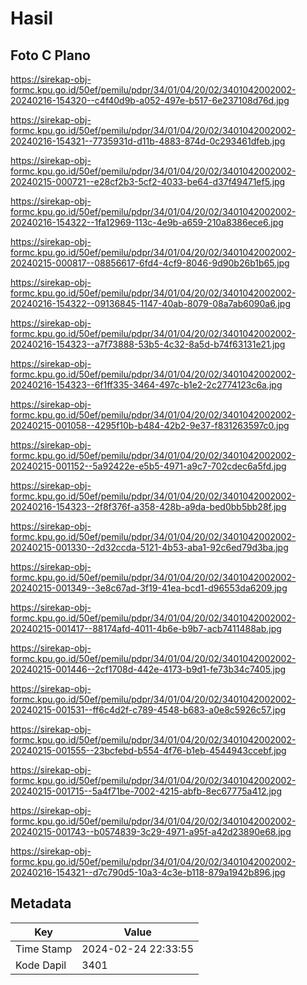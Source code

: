 # Hasil

## Foto C Plano

https://sirekap-obj-formc.kpu.go.id/50ef/pemilu/pdpr/34/01/04/20/02/3401042002002-20240216-154320--c4f40d9b-a052-497e-b517-6e237108d76d.jpg

https://sirekap-obj-formc.kpu.go.id/50ef/pemilu/pdpr/34/01/04/20/02/3401042002002-20240216-154321--7735931d-d11b-4883-874d-0c293461dfeb.jpg

https://sirekap-obj-formc.kpu.go.id/50ef/pemilu/pdpr/34/01/04/20/02/3401042002002-20240215-000721--e28cf2b3-5cf2-4033-be64-d37f49471ef5.jpg

https://sirekap-obj-formc.kpu.go.id/50ef/pemilu/pdpr/34/01/04/20/02/3401042002002-20240216-154322--1fa12969-113c-4e9b-a659-210a8386ece6.jpg

https://sirekap-obj-formc.kpu.go.id/50ef/pemilu/pdpr/34/01/04/20/02/3401042002002-20240215-000817--08856617-6fd4-4cf9-8046-9d90b26b1b65.jpg

https://sirekap-obj-formc.kpu.go.id/50ef/pemilu/pdpr/34/01/04/20/02/3401042002002-20240216-154322--09136845-1147-40ab-8079-08a7ab6090a6.jpg

https://sirekap-obj-formc.kpu.go.id/50ef/pemilu/pdpr/34/01/04/20/02/3401042002002-20240216-154323--a7f73888-53b5-4c32-8a5d-b74f63131e21.jpg

https://sirekap-obj-formc.kpu.go.id/50ef/pemilu/pdpr/34/01/04/20/02/3401042002002-20240216-154323--6f1ff335-3464-497c-b1e2-2c2774123c6a.jpg

https://sirekap-obj-formc.kpu.go.id/50ef/pemilu/pdpr/34/01/04/20/02/3401042002002-20240215-001058--4295f10b-b484-42b2-9e37-f831263597c0.jpg

https://sirekap-obj-formc.kpu.go.id/50ef/pemilu/pdpr/34/01/04/20/02/3401042002002-20240215-001152--5a92422e-e5b5-4971-a9c7-702cdec6a5fd.jpg

https://sirekap-obj-formc.kpu.go.id/50ef/pemilu/pdpr/34/01/04/20/02/3401042002002-20240216-154323--2f8f376f-a358-428b-a9da-bed0bb5bb28f.jpg

https://sirekap-obj-formc.kpu.go.id/50ef/pemilu/pdpr/34/01/04/20/02/3401042002002-20240215-001330--2d32ccda-5121-4b53-aba1-92c6ed79d3ba.jpg

https://sirekap-obj-formc.kpu.go.id/50ef/pemilu/pdpr/34/01/04/20/02/3401042002002-20240215-001349--3e8c67ad-3f19-41ea-bcd1-d96553da6209.jpg

https://sirekap-obj-formc.kpu.go.id/50ef/pemilu/pdpr/34/01/04/20/02/3401042002002-20240215-001417--88174afd-4011-4b6e-b9b7-acb7411488ab.jpg

https://sirekap-obj-formc.kpu.go.id/50ef/pemilu/pdpr/34/01/04/20/02/3401042002002-20240215-001446--2cf1708d-442e-4173-b9d1-fe73b34c7405.jpg

https://sirekap-obj-formc.kpu.go.id/50ef/pemilu/pdpr/34/01/04/20/02/3401042002002-20240215-001531--ff6c4d2f-c789-4548-b683-a0e8c5926c57.jpg

https://sirekap-obj-formc.kpu.go.id/50ef/pemilu/pdpr/34/01/04/20/02/3401042002002-20240215-001555--23bcfebd-b554-4f76-b1eb-4544943ccebf.jpg

https://sirekap-obj-formc.kpu.go.id/50ef/pemilu/pdpr/34/01/04/20/02/3401042002002-20240215-001715--5a4f71be-7002-4215-abfb-8ec67775a412.jpg

https://sirekap-obj-formc.kpu.go.id/50ef/pemilu/pdpr/34/01/04/20/02/3401042002002-20240215-001743--b0574839-3c29-4971-a95f-a42d23890e68.jpg

https://sirekap-obj-formc.kpu.go.id/50ef/pemilu/pdpr/34/01/04/20/02/3401042002002-20240216-154321--d7c790d5-10a3-4c3e-b118-879a1942b896.jpg


## Metadata

| Key        | Value               |
| ---------- | ------------------- |
| Time Stamp | 2024-02-24 22:33:55 |
| Kode Dapil | 3401                |



